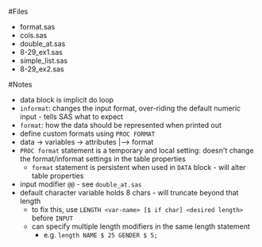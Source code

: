#Files
* format.sas
* cols.sas
* double_at.sas
* 8-29_ex1.sas
* simple_list.sas
* 8-29_ex2.sas

#Notes
- data block is implicit do loop
- `informat`: changes the input format, over-riding the default numeric input - tells SAS what to expect
- `format`: how the data should be represented when printed out
- define custom formats using `PROC FORMAT`
- data -> variables -> attributes
                        |--> format
- `PROC format` statement is a temporary and local setting: doesn't change the format/informat settings in the table properties
    - `format` statement is persistent when used in `DATA` block - will alter table properties
- input modifier `@@` - see `double_at.sas`
- default character variable holds 8 chars - will truncate beyond that length
    - to fix this, use `LENGTH <var-name> [$ if char] <desired length>` before `INPUT`
    - can specify multiple length modifiers in the same length statement
        - e.g. `length NAME $ 25 GENDER $ 5;`